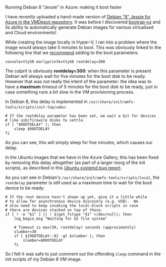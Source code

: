 Running Debian 8 "Jessie" in Azure: making it boot faster

I have recently uploaded a hand-made version of [Debian "8" Jessie for Azure in the VMDepot repository](https://vmdepot.msopentech.com/Vhd/Show?vhdId=52539). It was before I discovered [bootrap-vz](https://github.com/andsens/bootstrap-vz) and its ability to automatically generate Debian images for various virtualised and Cloud environments!

While creating the image locally in Hyper-V, I ran into a problem where the image would always take 5 minutes to boot. This was obviously linked to the following line that we [recommend](http://azure.microsoft.com/en-us/documentation/articles/virtual-machines-linux-create-upload-vhd-generic/) adding to the boot parameters:

```
console=ttyS0 earlyprintk=ttyS0 rootdelay=300
```

The culprit is obviously **rootdelay=300**: when this parameter is present Debian will always wait for five minutes for the boot disk to be ready. However that was not really the intent of the parameter: the idea was to have a **maximum** timeout of 5 minutes for the boot disk to be ready, just in case something runs a bit slow in the VM provisioning process.

In Debian 8, this delay is implemented in `/usr/share/initramfs-tools/scripts/init-top/udev`:

```
# If the rootdelay parameter has been set, we wait a bit for devices
# like usb/firewire disks to settle.
if [ "$ROOTDELAY" ]; then
	sleep $ROOTDELAY
fi
```

As you can see, this will simply sleep for five minutes, which causes our delay.

In the Ubuntu images that we have in the Azure Gallery, this has been fixed by removing this delay altogether (as part of a larger reorg of the init scripts), as described in this [Ubuntu systemd bug report](https://bugs.launchpad.net/ubuntu/+source/systemd/+bug/1202700). 

As you can see in Debian's `/usr/share/initramfs-tools/scripts/local`, the `rootdelay` parameter is still used as a maximum time to wait for the boot device to be ready:

```
# If the root device hasn't shown up yet, give it a little while
# to allow for asynchronous device discovery (e.g. USB).  We
# also need to keep invoking the local-block scripts in case
# there are devices stacked on top of those.
if [ ! -e "$1" ] || ! $(get_fstype "$1" >/dev/null); then
	log_begin_msg "Waiting for $2 file system"
	
	# Timeout is max(30, rootdelay) seconds (approximately)
	slumber=30
	if [ ${ROOTDELAY:-0} -gt $slumber ]; then
		slumber=$ROOTDELAY
	fi
```

So I felt it was safe to just comment out the offending `sleep` command in the init scripts of my Debian 8 VM image.
